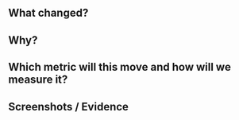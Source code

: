 ## What changed?
## Why?
## Which metric will this move and how will we measure it?
## Screenshots / Evidence
